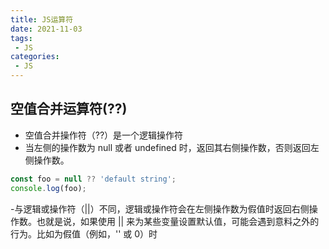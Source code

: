 ```yaml
---
title: JS运算符
date: 2021-11-03
tags:
 - JS
categories: 
 - JS
---
```


## 空值合并运算符(??)
- 空值合并操作符（??）是一个逻辑操作符
- 当左侧的操作数为 null 或者 undefined 时，返回其右侧操作数，否则返回左侧操作数。

```js
const foo = null ?? 'default string';
console.log(foo);
```
-与逻辑或操作符（||）不同，逻辑或操作符会在左侧操作数为假值时返回右侧操作数。也就是说，如果使用 || 来为某些变量设置默认值，可能会遇到意料之外的行为。比如为假值（例如，'' 或 0）时